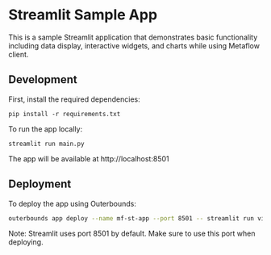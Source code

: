 # Streamlit Sample App

This is a sample Streamlit application that demonstrates basic functionality including data display, interactive widgets, and charts while using Metaflow client. 

## Development

First, install the required dependencies:
```
pip install -r requirements.txt
```

To run the app locally:
```
streamlit run main.py
```

The app will be available at http://localhost:8501

## Deployment

To deploy the app using Outerbounds:
```sh
outerbounds app deploy --name mf-st-app --port 8501 -- streamlit run visualize.py
```

Note: Streamlit uses port 8501 by default. Make sure to use this port when deploying. 